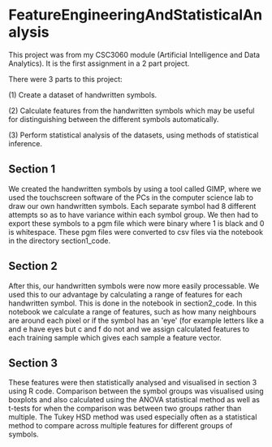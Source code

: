 # FeatureEngineeringAndStatisticalAnalysis
This project was from my CSC3060 module (Artificial Intelligence and Data Analytics). It is the first assignment in a 2 part project. 

There were 3 parts to this project:

(1) Create a dataset of handwritten symbols.

(2) Calculate features from the handwritten symbols which may be useful for distinguishing between the different symbols automatically.

(3) Perform statistical analysis of the datasets, using methods of statistical inference. 

## Section 1
We created the handwritten symbols by using a tool called GIMP, where we used the touchscreen software of the PCs in the computer science lab to draw our own handwritten symbols. Each separate symbol had 8 different attempts so as to have variance within each symbol group. We then had to export these symbols to a pgm file which were binary where 1 is black and 0 is whitespace. These pgm files were converted to csv files via the notebook in the directory section1_code. 

## Section 2
After this, our handwritten symbols were now more easily processable. We used this to our advantage by calculating a range of features for each handwritten symbol. This is done in the notebook in section2_code. In this notebook we calculate a range of features, such as how many neighbours are around each pixel or if the symbol has an 'eye' (for example letters like a and e have eyes but c and f do not and we assign calculated features to each training sample which gives each sample a feature vector.

## Section 3
These features were then statistically analysed and visualised in section 3 using R code. Comparison between the symbol groups was visualised using boxplots and also calculated using the ANOVA statistical method as well as t-tests for when the comparison was between two groups rather than multiple. The Tukey HSD method was used especially often as a statistical method to compare across multiple features for different groups of symbols.




